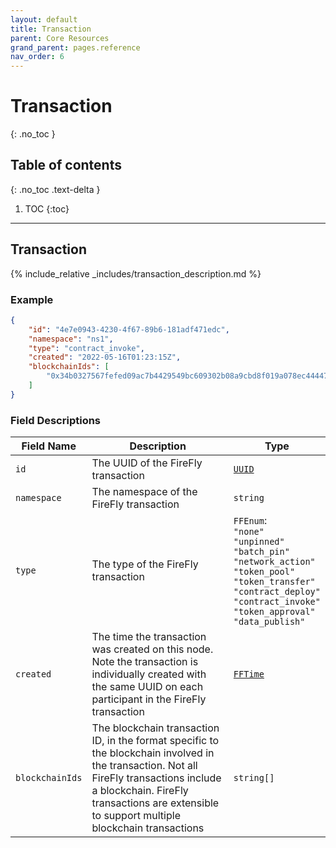 ```yaml
---
layout: default
title: Transaction
parent: Core Resources
grand_parent: pages.reference
nav_order: 6
---
```


# Transaction
{: .no_toc }

## Table of contents
{: .no_toc .text-delta }

1. TOC
{:toc}

---
## Transaction

{% include_relative _includes/transaction_description.md %}

### Example

```json
{
    "id": "4e7e0943-4230-4f67-89b6-181adf471edc",
    "namespace": "ns1",
    "type": "contract_invoke",
    "created": "2022-05-16T01:23:15Z",
    "blockchainIds": [
        "0x34b0327567fefed09ac7b4429549bc609302b08a9cbd8f019a078ec44447593d"
    ]
}
```

### Field Descriptions

| Field Name | Description | Type |
|------------|-------------|------|
| `id` | The UUID of the FireFly transaction | [`UUID`](simpletypes#uuid) |
| `namespace` | The namespace of the FireFly transaction | `string` |
| `type` | The type of the FireFly transaction | `FFEnum`:<br/>`"none"`<br/>`"unpinned"`<br/>`"batch_pin"`<br/>`"network_action"`<br/>`"token_pool"`<br/>`"token_transfer"`<br/>`"contract_deploy"`<br/>`"contract_invoke"`<br/>`"token_approval"`<br/>`"data_publish"` |
| `created` | The time the transaction was created on this node. Note the transaction is individually created with the same UUID on each participant in the FireFly transaction | [`FFTime`](simpletypes#fftime) |
| `blockchainIds` | The blockchain transaction ID, in the format specific to the blockchain involved in the transaction. Not all FireFly transactions include a blockchain. FireFly transactions are extensible to support multiple blockchain transactions | `string[]` |

